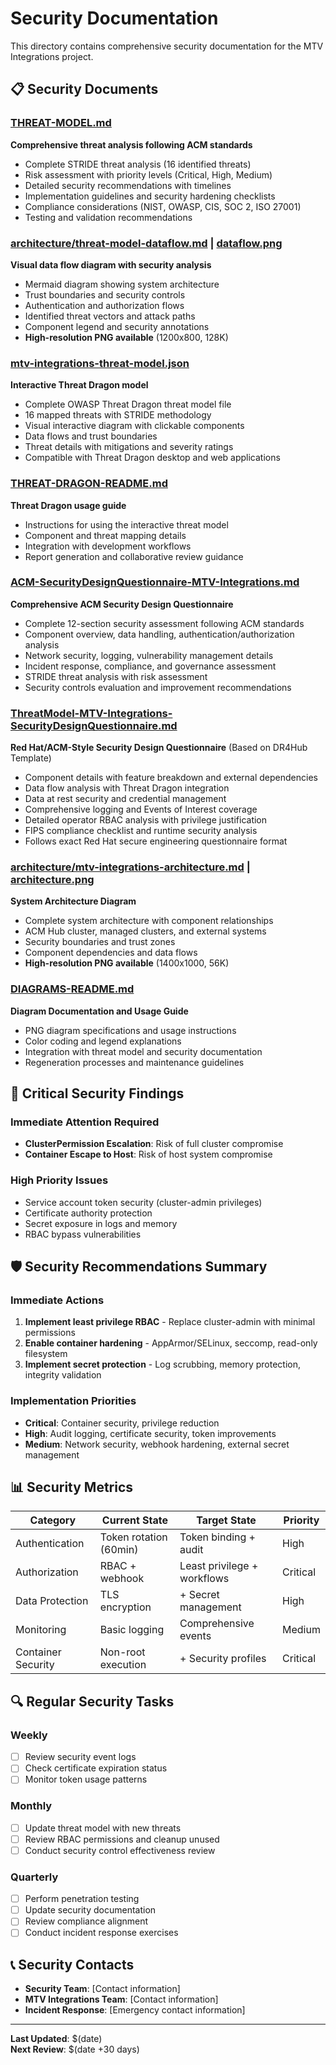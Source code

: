 # Security Documentation

This directory contains comprehensive security documentation for the MTV Integrations project.

## 📋 Security Documents

### [THREAT-MODEL.md](THREAT-MODEL.md)
**Comprehensive threat analysis following ACM standards**
- Complete STRIDE threat analysis (16 identified threats)
- Risk assessment with priority levels (Critical, High, Medium)
- Detailed security recommendations with timelines
- Implementation guidelines and security hardening checklists
- Compliance considerations (NIST, OWASP, CIS, SOC 2, ISO 27001)
- Testing and validation recommendations

### [architecture/threat-model-dataflow.md](architecture/threat-model-dataflow.md) | [dataflow.png](dataflow.png) 
**Visual data flow diagram with security analysis**
- Mermaid diagram showing system architecture  
- Trust boundaries and security controls
- Authentication and authorization flows
- Identified threat vectors and attack paths
- Component legend and security annotations
- **High-resolution PNG available** (1200x800, 128K)

### [mtv-integrations-threat-model.json](mtv-integrations-threat-model.json)
**Interactive Threat Dragon model**
- Complete OWASP Threat Dragon threat model file
- 16 mapped threats with STRIDE methodology
- Visual interactive diagram with clickable components
- Data flows and trust boundaries
- Threat details with mitigations and severity ratings
- Compatible with Threat Dragon desktop and web applications

### [THREAT-DRAGON-README.md](THREAT-DRAGON-README.md)
**Threat Dragon usage guide**
- Instructions for using the interactive threat model
- Component and threat mapping details
- Integration with development workflows
- Report generation and collaborative review guidance

### [ACM-SecurityDesignQuestionnaire-MTV-Integrations.md](ACM-SecurityDesignQuestionnaire-MTV-Integrations.md)
**Comprehensive ACM Security Design Questionnaire**
- Complete 12-section security assessment following ACM standards
- Component overview, data handling, authentication/authorization analysis
- Network security, logging, vulnerability management details
- Incident response, compliance, and governance assessment
- STRIDE threat analysis with risk assessment
- Security controls evaluation and improvement recommendations

### [ThreatModel-MTV-Integrations-SecurityDesignQuestionnaire.md](ThreatModel-MTV-Integrations-SecurityDesignQuestionnaire.md)
**Red Hat/ACM-Style Security Design Questionnaire** (Based on DR4Hub Template)
- Component details with feature breakdown and external dependencies
- Data flow analysis with Threat Dragon integration
- Data at rest security and credential management
- Comprehensive logging and Events of Interest coverage
- Detailed operator RBAC analysis with privilege justification
- FIPS compliance checklist and runtime security analysis
- Follows exact Red Hat secure engineering questionnaire format

### [architecture/mtv-integrations-architecture.md](architecture/mtv-integrations-architecture.md) | [architecture.png](architecture.png)
**System Architecture Diagram**
- Complete system architecture with component relationships
- ACM Hub cluster, managed clusters, and external systems
- Security boundaries and trust zones
- Component dependencies and data flows
- **High-resolution PNG available** (1400x1000, 56K)

### [DIAGRAMS-README.md](DIAGRAMS-README.md)
**Diagram Documentation and Usage Guide**
- PNG diagram specifications and usage instructions
- Color coding and legend explanations  
- Integration with threat model and security documentation
- Regeneration processes and maintenance guidelines

## 🚨 Critical Security Findings

### Immediate Attention Required
- **ClusterPermission Escalation**: Risk of full cluster compromise
- **Container Escape to Host**: Risk of host system compromise

### High Priority Issues  
- Service account token security (cluster-admin privileges)
- Certificate authority protection
- Secret exposure in logs and memory
- RBAC bypass vulnerabilities

## 🛡️ Security Recommendations Summary

### Immediate Actions
1. **Implement least privilege RBAC** - Replace cluster-admin with minimal permissions
2. **Enable container hardening** - AppArmor/SELinux, seccomp, read-only filesystem  
3. **Implement secret protection** - Log scrubbing, memory protection, integrity validation

### Implementation Priorities
- **Critical**: Container security, privilege reduction
- **High**: Audit logging, certificate security, token improvements
- **Medium**: Network security, webhook hardening, external secret management

## 📊 Security Metrics

| Category | Current State | Target State | Priority |
|----------|---------------|--------------|----------|
| Authentication | Token rotation (60min) | Token binding + audit | High |
| Authorization | RBAC + webhook | Least privilege + workflows | Critical |
| Data Protection | TLS encryption | + Secret management | High |
| Monitoring | Basic logging | Comprehensive events | Medium |
| Container Security | Non-root execution | + Security profiles | Critical |

## 🔍 Regular Security Tasks

### Weekly
- [ ] Review security event logs
- [ ] Check certificate expiration status
- [ ] Monitor token usage patterns

### Monthly  
- [ ] Update threat model with new threats
- [ ] Review RBAC permissions and cleanup unused
- [ ] Conduct security control effectiveness review

### Quarterly
- [ ] Perform penetration testing
- [ ] Update security documentation
- [ ] Review compliance alignment
- [ ] Conduct incident response exercises

## 📞 Security Contacts

- **Security Team**: [Contact information]
- **MTV Integrations Team**: [Contact information] 
- **Incident Response**: [Emergency contact information]

---

**Last Updated**: $(date)  
**Next Review**: $(date +30 days)